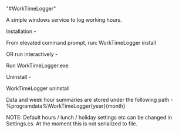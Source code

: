 "#WorkTimeLogger" 

A simple windows service to log working hours.

Installation - 

From elevated command prompt, run:
WorkTimeLogger install


OR run interactively - 

Run WorkTimeLogger.exe



Uninstall - 

WorkTimeLogger uninstall



Data and week hour summaries are stored under the following path - 
%programdata%\WorkTimeLogger\{year}\{month}


NOTE:  Default hours / lunch / holiday settings etc can be changed in Settings.cs.  At the moment this is not serialized to file.